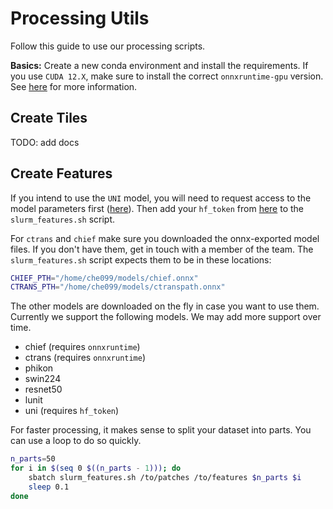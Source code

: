 # Processing Utils

Follow this guide to use our processing scripts.

**Basics:** Create a new conda environment and install the requirements. If you use `CUDA 12.X`, make sure to install the correct `onnxruntime-gpu` version. See [here](https://onnxruntime.ai/docs/install/#python-installs) for more information.

## Create Tiles

TODO: add docs

## Create Features

If you intend to use the `UNI` model, you will need to request access to the model parameters first ([here](https://huggingface.co/MahmoodLab/UNI)). Then add your `hf_token` from [here](https://huggingface.co/settings/tokens) to the `slurm_features.sh` script.

For `ctrans` and `chief` make sure you downloaded the onnx-exported model files. If you don't have them, get in touch with a member of the team. The `slurm_features.sh` script expects them to be in these locations:

```bash
CHIEF_PTH="/home/che099/models/chief.onnx"
CTRANS_PTH="/home/che099/models/ctranspath.onnx"
```

The other models are downloaded on the fly in case you want to use them. Currently we support the following models. We may add more support over time.

- chief (requires `onnxruntime`)
- ctrans (requires `onnxruntime`)
- phikon
- swin224
- resnet50
- lunit
- uni (requires `hf_token`)

For faster processing, it makes sense to split your dataset into parts. You can use a loop to do so quickly.

```bash
n_parts=50
for i in $(seq 0 $((n_parts - 1))); do
    sbatch slurm_features.sh /to/patches /to/features $n_parts $i
    sleep 0.1
done
```
